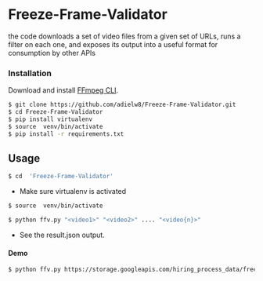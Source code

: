 # Freeze-Frame-Validator


the code downloads a set of video files from a given set of URLs, runs a filter on each one, and exposes its output into a useful format for consumption by other APIs

### Installation
Download and install [FFmpeg CLI](https://ffmpeg.org). 

```sh
$ git clone https://github.com/adielw8/Freeze-Frame-Validator.git
$ cd Freeze-Frame-Validator
$ pip install virtualenv
$ source  venv/bin/activate
$ pip install -r requirements.txt
```
## Usage

```sh
$ cd  'Freeze-Frame-Validator'
```
- Make sure virtualenv is activated

```sh
$ source  venv/bin/activate
```

```sh
$ python ffv.py "<video1>" "<video2>" .... "<video{n}>"
```
- See the result.json output. 

#### Demo 
```sh
$ python ffv.py https://storage.googleapis.com/hiring_process_data/freeze_frame_input_b.mp4 https://storage.googleapis.com/hiring_process_data/freeze_frame_input_c.mp4 https://storage.googleapis.com/hiring_process_data/freeze_frame_input_a.mp4

```
